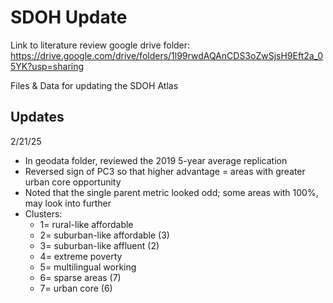 # SDOH Update

Link to literature review google drive folder: https://drive.google.com/drive/folders/1l99rwdAQAnCDS3oZwSjsH9Eft2a_05YK?usp=sharing 

 Files & Data for updating the SDOH Atlas
 
## Updates

2/21/25
- In geodata folder, reviewed the 2019 5-year average replication
- Reversed sign of PC3 so that higher advantage = areas with greater urban core opportunity
- Noted that the single parent metric looked odd; some areas with 100%, may look into further
- Clusters:
    - 1= rural-like affordable 
    - 2= suburban-like affordable (3)
    - 3= suburban-like affluent (2)
    - 4= extreme poverty
    - 5= multilingual working
    - 6= sparse areas (7)
    - 7= urban core (6)

